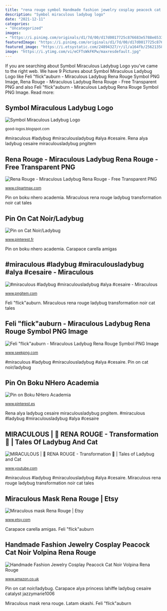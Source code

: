 ```yaml
---
title: "rena rouge symbol Handmade fashion jewelry cosplay peacock cat noir volpina rena rouge"
description: "Symbol miraculous ladybug logo"
date: "2021-12-11"
categories:
- "Uncategorized"
images:
- "https://i.pinimg.com/originals/d1/7d/00/d17d0017725c876683e5788e65338127.jpg"
featuredImage: "https://i.pinimg.com/originals/d1/7d/00/d17d0017725c876683e5788e65338127.jpg"
featured_image: "https://i.etsystatic.com/24894327/r/il/a164fb/2562135820/il_1140xN.2562135820_67ug.jpg"
image: "https://i.ytimg.com/vi/eCFTsWkFKPw/maxresdefault.jpg"
---
```


If you are searching about Symbol Miraculous Ladybug Logo you've came to the right web. We have 9 Pictures about Symbol Miraculous Ladybug Logo like Feli &quot;flick&quot;auburn - Miraculous Ladybug Rena Rouge Symbol PNG Image, Rena Rouge - Miraculous Ladybug Rena Rouge - Free Transparent PNG and also Feli &quot;flick&quot;auburn - Miraculous Ladybug Rena Rouge Symbol PNG Image. Read more:

## Symbol Miraculous Ladybug Logo

![Symbol Miraculous Ladybug Logo](https://images-wixmp-ed30a86b8c4ca887773594c2.wixmp.com/i/ec995720-a9c4-49dc-acb2-d16a5d9ac454/dcmjiho-2e685e07-d3b1-48e6-ab4c-11d3db885668.png "Miraculous rena rouge ladybug transformation noir cat tales")

<small>good-logos.blogspot.com</small>

#miraculous #ladybug #miraculousladybug #alya #cesaire. Rena alya ladybug cesaire miraculousladybug pngitem

## Rena Rouge - Miraculous Ladybug Rena Rouge - Free Transparent PNG

![Rena Rouge - Miraculous Ladybug Rena Rouge - Free Transparent PNG](https://www.clipartmax.com/png/small/257-2573401_former-miraculous-holders-miraculous-rena-rouge-symbol.png "Rena ladybug reddot clipartmax")

<small>www.clipartmax.com</small>

Pin on boku nhero academia. Miraculous rena rouge ladybug transformation noir cat tales

## Pin On Cat Noir/Ladybug

![Pin on Cat Noir/Ladybug](https://i.pinimg.com/originals/8d/b7/70/8db77023eb84d596767558cab06eb24e.png "Carapace alya princess lahiffe ladybug cesaire catalyst jazzymarie1006")

<small>www.pinterest.fr</small>

Pin on boku nhero academia. Carapace carella amigas

## #miraculous #ladybug #miraculousladybug #alya #cesaire - Miraculous

![#miraculous #ladybug #miraculousladybug #alya #cesaire - Miraculous](https://www.pngitem.com/pimgs/m/473-4739125_miraculous-ladybug-miraculousladybug-alya-cesaire-miraculous-transformation-rena.png "Pin on boku nhero academia")

<small>www.pngitem.com</small>

Feli &quot;flick&quot;auburn. Miraculous rena rouge ladybug transformation noir cat tales

## Feli &quot;flick&quot;auburn - Miraculous Ladybug Rena Rouge Symbol PNG Image

![Feli &quot;flick&quot;auburn - Miraculous Ladybug Rena Rouge Symbol PNG Image](https://www.seekpng.com/png/detail/878-8788585_feli-flickauburn-miraculous-ladybug-rena-rouge-symbol.png "Miraculous rena rouge ladybug symbol symbols feli flick auburn seekpng")

<small>www.seekpng.com</small>

#miraculous #ladybug #miraculousladybug #alya #cesaire. Pin on cat noir/ladybug

## Pin On Boku NHero Academia

![Pin on Boku NHero Academia](https://i.pinimg.com/originals/d1/7d/00/d17d0017725c876683e5788e65338127.jpg "Rena ladybug reddot clipartmax")

<small>www.pinterest.es</small>

Rena alya ladybug cesaire miraculousladybug pngitem. #miraculous #ladybug #miraculousladybug #alya #cesaire

## MIRACULOUS | 🦊 RENA ROUGE - Transformation 🦊 | Tales Of Ladybug And Cat

![MIRACULOUS | 🦊 RENA ROUGE - Transformation 🦊 | Tales of Ladybug and Cat](https://i.ytimg.com/vi/eCFTsWkFKPw/maxresdefault.jpg "Pin on boku nhero academia")

<small>www.youtube.com</small>

#miraculous #ladybug #miraculousladybug #alya #cesaire. Miraculous rena rouge ladybug transformation noir cat tales

## Miraculous Mask Rena Rouge | Etsy

![Miraculous mask Rena Rouge | Etsy](https://i.etsystatic.com/24894327/r/il/a164fb/2562135820/il_1140xN.2562135820_67ug.jpg "Pin on boku nhero academia")

<small>www.etsy.com</small>

Carapace carella amigas. Feli &quot;flick&quot;auburn

## Handmade Fashion Jewelry Cosplay Peacock Cat Noir Volpina Rena Rouge

![Handmade Fashion Jewelry Cosplay Peacock Cat Noir Volpina Rena Rouge](https://images-na.ssl-images-amazon.com/images/I/51mCzBFONuL._SY500_.jpg "#miraculous #ladybug #miraculousladybug #alya #cesaire")

<small>www.amazon.co.uk</small>

Pin on cat noir/ladybug. Carapace alya princess lahiffe ladybug cesaire catalyst jazzymarie1006

Miraculous mask rena rouge. Latam okashi. Feli &quot;flick&quot;auburn
